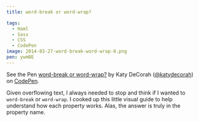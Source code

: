 ```yaml
---
title: word-break or word-wrap?

tags:
  - Haml
  - Sass
  - CSS
  - CodePen
image: 2014-03-27-word-break-word-wrap-0.png
pen: ywmBE
---
```


<p data-height="450" data-theme-id="97" data-slug-hash="ywmBE" data-default-tab="result" class='codepen'>See the Pen <a href='http://codepen.io/katydecorah/pen/ywmBE/'>word-break or word-wrap?</a> by Katy DeCorah (<a href='http://codepen.io/katydecorah'>@katydecorah</a>) on <a href='http://codepen.io'>CodePen</a>.</p>

Given overflowing text, I always needed to stop and think if I wanted to `word-break` or `word-wrap`. I cooked up this little visual guide to help understand how each property works. Alas, the answer is truly in the property name.
